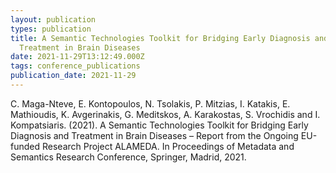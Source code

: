 ```yaml
---
layout: publication
types: publication
title: A Semantic Technologies Toolkit for Bridging Early Diagnosis and
  Treatment in Brain Diseases
date: 2021-11-29T13:12:49.000Z
tags: conference_publications
publication_date: 2021-11-29
---
```

C. Maga-Nteve, E. Kontopoulos, N. Tsolakis, P. Mitzias, I. Katakis, E. Mathioudis, K. Avgerinakis, G. Meditskos, A. Karakostas, S. Vrochidis and I. Kompatsiaris. (2021). A Semantic Technologies Toolkit for Bridging Early Diagnosis and Treatment in Brain Diseases – Report from the Ongoing EU-funded Research Project ALAMEDA. In Proceedings of Metadata and Semantics Research Conference, Springer, Madrid, 2021.
